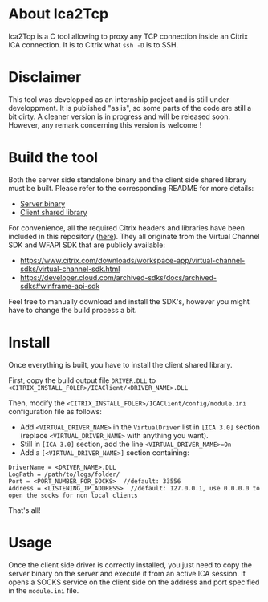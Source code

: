 # About Ica2Tcp

Ica2Tcp is a C tool allowing to proxy any TCP connection inside an Citrix ICA connection. It is to Citrix what `ssh -D` is to SSH.

# Disclaimer

This tool was developped as an internship project and is still under developpment. It is published "as is", so some parts of the code are still a bit dirty. A cleaner version is in progress and will be released soon.
However, any remark concerning this version is welcome !

# Build the tool

Both the server side standalone binary and the client side shared library must be built.
Please refer to the corresponding README for more details:
- [Server binary](./server/)
- [Client shared library](./client_dll_linux/) 

For convenience, all the required Citrix headers and libraries have been included in this repository ([here](/citrix_sdk_files/)). They all originate from the Virtual Channel SDK and WFAPI SDK that are publicly available: 
- https://www.citrix.com/downloads/workspace-app/virtual-channel-sdks/virtual-channel-sdk.html
- https://developer.cloud.com/archived-sdks/docs/archived-sdks#winframe-api-sdk 
  
Feel free to manually download and install the SDK's, however you might have to change the build process a bit.

# Install 

Once everything is built, you have to install the client shared library.

First, copy the build output file `DRIVER.DLL` to `<CITRIX_INSTALL_FOLER>/ICAClient/<DRIVER_NAME>.DLL`

Then, modify the `<CITRIX_INSTALL_FOLER>/ICAClient/config/module.ini` configuration file as follows: 
- Add `<VIRTUAL_DRIVER_NAME>` in the `VirtualDriver` list in `[ICA 3.0]` section (replace `<VIRTUAL_DRIVER_NAME>` with anything you want).
- Still in `[ICA 3.0]` section, add the line `<VIRTUAL_DRIVER_NAME>=On`
- Add a `[<VIRTUAL_DRIVER_NAME>]` section containing:
```
DriverName = <DRIVER_NAME>.DLL
LogPath = /path/to/logs/folder/
Port = <PORT_NUMBER_FOR_SOCKS>  //default: 33556
Address = <LISTENING_IP_ADDRESS>  //default: 127.0.0.1, use 0.0.0.0 to open the socks for non local clients
```

That's all!

# Usage

Once the client side driver is correctly installed, you just need to copy the server binary on the server and execute it from an active ICA session.
It opens a SOCKS service on the client side on the address and port specified in the `module.ini` file.
